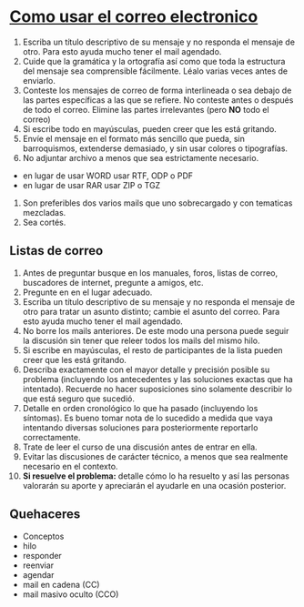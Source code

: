 # [Como usar el correo electronico](http://pastebin.com/afLKE6pY)

1. Escriba un título descriptivo de su mensaje y no responda el mensaje de otro. Para esto ayuda mucho tener el mail agendado.
1. Cuide que la gramática y la ortografía así como que toda la estructura del mensaje sea comprensible fácilmente. Léalo varias veces antes de enviarlo.
1. Conteste los mensajes de correo de forma interlineada o sea debajo de las partes específicas a las que se refiere. No conteste antes o después de todo el correo. Elimine las partes irrelevantes (pero **NO** todo el correo)
1. Si escribe todo en mayúsculas, pueden creer que les está gritando.
1. Envíe el mensaje en el formato más sencillo que pueda, sin barroquismos, extenderse demasiado, y sin usar colores o tipografías.
1. No adjuntar archivo a menos que sea estrictamente necesario. 
 * en lugar de usar WORD usar RTF, ODP o PDF
 * en lugar de usar RAR usar ZIP o TGZ
1. Son preferibles dos varios mails que uno sobrecargado y con tematicas mezcladas.
1. Sea cortés.

## Listas de correo

1. Antes de preguntar busque en los manuales, foros, listas de correo, buscadores de internet, pregunte a amigos, etc.
1. Pregunte en en el lugar adecuado.
1. Escriba un título descriptivo de su mensaje y no responda el mensaje de otro para tratar un asunto distinto; cambie el asunto del correo. Para esto ayuda mucho tener el mail agendado.
1. No borre los mails anteriores. De este modo una persona puede seguir la discusión sin tener que releer todos los mails del mismo hilo.
1. Si escribe en mayúsculas, el resto de participantes de la lista pueden creer que les está gritando.
1. Describa exactamente con el mayor detalle y precisión posible su problema (incluyendo los antecedentes y las soluciones exactas que ha intentado). Recuerde no hacer suposiciones sino solamente describir lo que está seguro que sucedió.
1. Detalle en orden cronológico lo que ha pasado (incluyendo los síntomas). Es bueno tomar nota de lo sucedido a medida que vaya intentando diversas soluciones para posteriormente reportarlo correctamente.
1. Trate de leer el curso de una discusión antes de entrar en ella.
1. Evitar las discusiones de carácter técnico, a menos que sea realmente necesario en el contexto.
1. **Si resuelve el problema:** detalle cómo lo ha resuelto y así las personas valorarán su aporte y apreciarán el ayudarle en una ocasión posterior.

## Quehaceres

* Conceptos
 * hilo
 * responder
 * reenviar
 * agendar
 * mail en cadena (CC)
 * mail masivo oculto (CCO)
